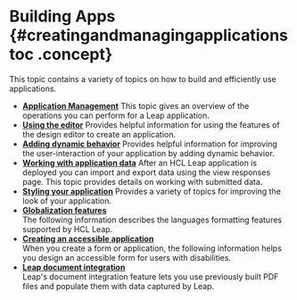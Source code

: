 # Building Apps {#creatingandmanagingapplicationstoc .concept}

This topic contains a variety of topics on how to build and efficiently use applications.

-   **[Application Management](cr_application_operations_toc.md)**
This topic gives an overview of the operations you can perform for a Leap application.
-   **[Using the editor](cr_using_the_editor_toc.md)**
Provides helpful information for using the features of the design editor to create an application.
-   **[Adding dynamic behavior](cr_adding_dynamic_behavior.md)**
Provides helpful information for improving the user-interaction of your application by adding dynamic behavior.
-   **[Working with application data](da_data_analysis_and_exporting_data.md)**
After an HCL Leap application is deployed you can import and export data using the view responses page. This topic provides details on working with submitted data.
-   **[Styling your application](st_style_application.md)**
Provides a variety of topics for improving the look of your application.
-   **[Globalization features](gl_forms_experience_builder_globalization.md)**  
The following information describes the languages formatting features supported by HCL Leap.
-   **[Creating an accessible application](ac_creating_accessible_application.md)**  
When you create a form or application, the following information helps you design an accessible form for users with disabilities.
-   **[Leap document integration](di_pop_doc_with_app_data.md)**  
Leap's document integration feature lets you use previously built PDF files and populate them with data captured by Leap.
